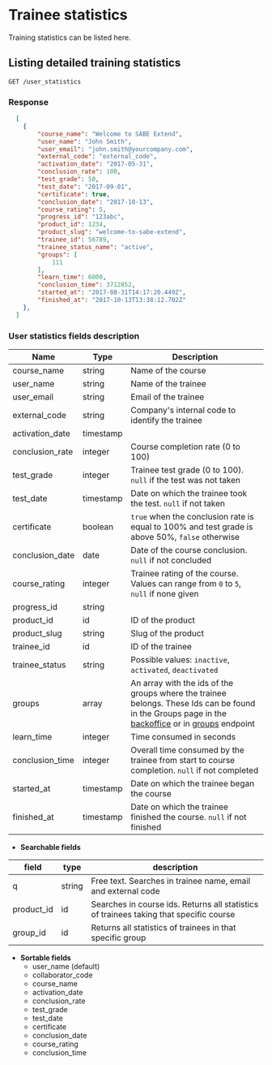 # Trainee statistics

Training statistics can be listed here.

## Listing detailed training statistics

```shell
GET /user_statistics
```

### Response

```json
  [
    {
        "course_name": "Welcome to SABE Extend",
        "user_name": "John Smith",
        "user_email": "john.smith@yourcompany.com",
        "external_code": "external_code",
        "activation_date": "2017-05-31",
        "conclusion_rate": 100,
        "test_grade": 50,
        "test_date": "2017-09-01",
        "certificate": true,
        "conclusion_date": "2017-10-13",
        "course_rating": 5,
        "progress_id": "123abc",
        "product_id": 1234,
        "product_slug": "welcome-to-sabe-extend",
        "trainee_id": 56789,
        "trainee_status_name": "active",
        "groups": [
            111
        ],
        "learn_time": 6000,
        "conclusion_time": 3712852,
        "started_at": "2017-08-31T14:17:20.449Z",
        "finished_at": "2017-10-13T13:38:12.702Z"
    },
  ]
```

### User statistics fields description

|  Name  |  Type  |  Description  |
|--------|--------|---------------|
| course_name | string | Name of the course |
| user_name | string | Name of the trainee |
| user_email | string | Email of the trainee |
| external_code | string | Company's internal code to identify the trainee |
| activation_date | timestamp |
| conclusion_rate | integer | Course completion rate (0 to 100) |
| test_grade | integer | Trainee test grade (0 to 100). `null` if the test was not taken |
| test_date | timestamp | Date on which the trainee took the test. `null` if not taken |
| certificate | boolean | `true` when the conclusion rate is equal to 100% and test grade is above 50%, `false` otherwise
| conclusion_date | date | Date of the course conclusion. `null` if not concluded |
| course_rating | integer | Trainee rating of the course. Values can range from `0` to `5`, `null` if none given |
| progress_id | string |
| product_id | id | ID of the product |
| product_slug | string | Slug of the product |
| trainee_id | id | ID of the trainee |
| trainee_status | string | Possible values: `inactive`, `activated`, `deactivated` |
| groups | array | An array with the ids of the groups where the trainee belongs. These Ids can be found in the Groups page in the [backoffice](https://backoffice.sabe-extend.com) or in [groups](groups.md) endpoint
| learn_time | integer | Time consumed in seconds |
| conclusion_time | integer | Overall time consumed by the trainee from start to course completion. `null` if not completed |
| started_at | timestamp | Date on which the trainee began the course |
| finished_at | timestamp | Date on which the trainee finished the course. `null` if not finished |

* **Searchable fields**

|  field  |  type  |  description  |
|---------|--------|---------------|
| q | string | Free text. Searches in trainee name, email and external code |
| product_id | id | Searches in course ids. Returns all statistics of trainees taking that specific course |
| group_id | id | Returns all statistics of trainees in that specific group  |

* **Sortable fields**
  * user_name (default)
  * collaborator_code
  * course_name
  * activation_date
  * conclusion_rate
  * test_grade
  * test_date
  * certificate
  * conclusion_date
  * course_rating
  * conclusion_time

